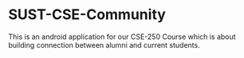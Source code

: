 # SUST-CSE-Community
This is an android application for our CSE-250 Course which is about building connection between alumni and current students.
